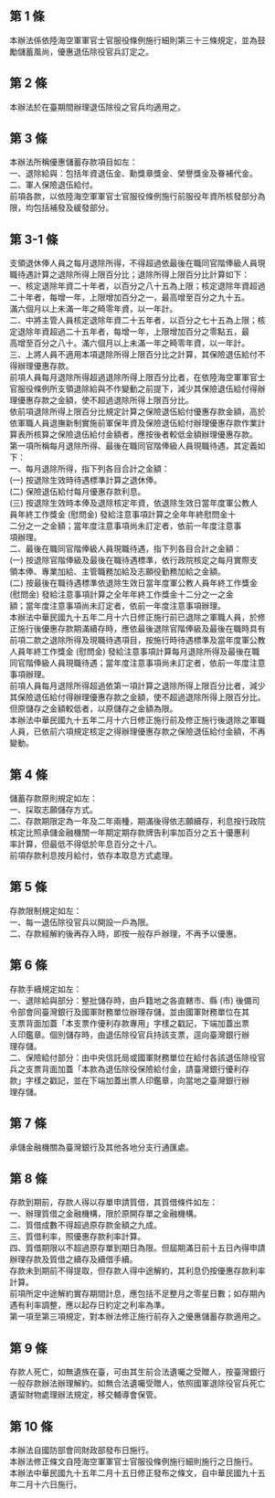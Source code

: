 第 1 條
-------
本辦法係依陸海空軍軍官士官服役條例施行細則第三十三條規定，並為鼓  
勵儲蓄風尚，優惠退伍除役官兵訂定之。

第 2 條
-------
本辦法於在臺期間辦理退伍除役之官兵均適用之。

第 3 條
-------
本辦法所稱優惠儲蓄存款項目如左：  
一、退除給與：包括年資退伍金、勳獎章獎金、榮譽獎金及眷補代金。  
二、軍人保險退伍給付。  
前項各款，以依陸海空軍軍官士官服役條例施行前服役年資所核發部分為  
限，均包括補發及緩發部分。

第 3-1 條
---------
支領退休俸人員之每月退除所得，不得超過依最後在職同官階俸級人員現  
職待遇計算之退除所得上限百分比；退除所得上限百分比計算如下：  
一、核定退除年資二十年者，以百分之八十五為上限；核定退除年資超過  
    二十年者，每增一年，上限增加百分之一，最高增至百分之九十五。  
    滿六個月以上未滿一年之畸零年資，以一年計。  
二、中將主管人員核定退除年資二十五年者，以百分之七十五為上限；核  
    定退除年資超過二十五年者，每增一年，上限增加百分之零點五，最  
    高增至百分之八十。滿六個月以上未滿一年之畸零年資，以一年計。  
三、上將人員不適用本項退除所得上限百分比之計算，其保險退伍給付不  
    得辦理優惠存款。  
前項人員每月退除所得超過退除所得上限百分比者，在依陸海空軍軍官士  
官服役條例所支領退除給與不作變動之前提下，減少其保險退伍給付得辦  
理優惠存款之金額，使不超過退除所得上限百分比。  
依前項退除所得上限百分比規定計算之保險退伍給付優惠存款金額，高於  
依軍職人員退撫新制實施前軍保年資及保險退伍給付辦理優惠存款作業計  
算表所核算之保險退伍給付金額者，應按後者較低金額辦理優惠存款。  
第一項所稱每月退除所得、最後在職同官階俸級人員現職待遇，其定義如  
下：  
一、每月退除所得，指下列各目合計之金額：  
 (一) 按退除生效時待遇標準計算之退休俸。  
 (二) 保險退伍給付每月優惠存款利息。  
 (三) 按退除生效時本俸及退除核定年資，依退除生效日當年度軍公教人  
      員年終工作獎金 (慰問金) 發給注意事項計算之全年年終慰問金十  
      二分之一之金額；當年度注意事項尚未訂定者，依前一年度注意事  
      項辦理。  
二、最後在職同官階俸級人員現職待遇，指下列各目合計之金額：  
 (一) 按退除官階俸級及最後在職待遇標準，依行政院核定之每月實際支  
      領本俸、專業加給、主管職務加給及志願役勤務加給之金額。  
 (二) 按最後在職待遇標準依退除生效日當年度軍公教人員年終工作獎金  
       (慰問金) 發給注意事項計算之全年年終工作獎金十二分之一之金  
      額；當年度注意事項尚未訂定者，依前一年度注意事項辦理。  
本辦法中華民國九十五年二月十六日修正施行前已退除之軍職人員，於修  
正施行後優惠存款期滿續存時，應依最後退除官階俸級及最後在職時具有  
前項二款之退除所得及現職待遇項目，按施行時待遇標準及當年度軍公教  
人員年終工作獎金 (慰問金) 發給注意事項計算每月退除所得及最後在職  
同官階俸級人員現職待遇；當年度注意事項尚未訂定者，依前一年度注意  
事項辦理。  
前項人員每月退除所得超過依第一項計算之退除所得上限百分比者，減少  
其保險退伍給付得辦理優惠存款之金額，使不超過退除所得上限百分比。  
但原儲存之金額較低者，以原儲存之金額為限。  
本辦法中華民國九十五年二月十六日修正施行前及修正施行後退除之軍職  
人員，已依前六項規定核定之得辦理優惠存款之保險退伍給付金額，不再  
變動。

第 4 條
-------
儲蓄存款原則規定如左：  
一、採取志願儲存方式。  
二、存款期限定為一年及二年兩種，期滿後得依志願續存，利息按行政院  
    核定比照承儲金融機關一年期定期存款牌告利率加百分之五十優惠利  
    率計算，但最低不得低於年息百分之十八。  
前項存款利息按月給付，依存本取息方式處理。

第 5 條
-------
存款限制規定如左：  
一、每一退伍除役官兵以開設一戶為限。  
二、存款經解約後再存入時，即按一般存戶辦理，不再予以優惠。

第 6 條
-------
存款手續規定如左：  
一、退除給與部分：整批儲存時，由戶籍地之各直轄市、縣 (市) 後備司  
    令部會同臺灣銀行及國軍財務單位辦理存儲，並由國軍財務單位在其  
    支票背面加蓋「本支票作優利存款專用」字樣之戳記，下端加蓋出票  
    人印鑑章。個別儲存時，由退伍除役官兵持該支票，逕向臺灣銀行辦  
    理存儲。  
二、保險給付部分：由中央信託局或國軍財務單位在給付各該退伍除役官  
    兵之支票背面加蓋「本款為退伍除役保險給付金，請臺灣銀行優利存  
    款」字樣之戳記，並在下端加蓋出票人印鑑章，向當地之臺灣銀行辦  
    理存儲。

第 7 條
-------
承儲金融機關為臺灣銀行及其他各地分支行通匯處。

第 8 條
-------
存款到期前，存款人得以存單申請質借，其質借條件如左：  
一、辦理質借之金融機構，限於原開存單之金融機構。  
二、質借成數不得超過原存款金額之九成。  
三、質借利率，照優惠存款利率計算。  
四、質借期限以不超過原存單到期日為限。但屆期滿日前十五日內得申請  
    辦理存款及質借之續存及續借手續。  
存款未到期前不得提取，但存款人得中途解約，其利息仍按優惠存款利率  
計算。  
前項所定中途解約實存期間計息，應包括不足整月之零星日數；如存期內  
遇有利率調整，應以起存日約定之利率為準。  
第一項至第三項規定，對本辦法修正施行前存入之優惠儲蓄存款適用之。

第 9 條
-------
存款人死亡，如無遺族在臺，可由其生前合法遺囑之受贈人，按臺灣銀行  
一般存款辦法辦理解約。如無合法遺囑受贈人，依照國軍退除役官兵死亡  
遺留財物處理辦法規定，移交輔導會保管。

第 10 條
--------
本辦法自國防部會同財政部發布日施行。  
本辦法修正條文自陸海空軍軍官士官服役條例施行細則施行之日施行。  
本辦法中華民國九十五年二月十五日修正發布之條文，自中華民國九十五  
年二月十六日施行。

